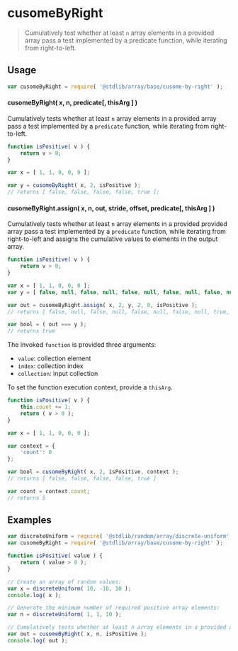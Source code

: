 <!--

@license Apache-2.0

Copyright (c) 2024 The Stdlib Authors.

Licensed under the Apache License, Version 2.0 (the "License");
you may not use this file except in compliance with the License.
You may obtain a copy of the License at

   http://www.apache.org/licenses/LICENSE-2.0

Unless required by applicable law or agreed to in writing, software
distributed under the License is distributed on an "AS IS" BASIS,
WITHOUT WARRANTIES OR CONDITIONS OF ANY KIND, either express or implied.
See the License for the specific language governing permissions and
limitations under the License.

-->

# cusomeByRight

> Cumulatively test whether at least `n` array elements in a provided array pass a test implemented by a predicate function, while iterating from right-to-left.

<section class="usage">

## Usage

```javascript
var cusomeByRight = require( '@stdlib/array/base/cusome-by-right' );
```

#### cusomeByRight( x, n, predicate\[, thisArg ] )

Cumulatively tests whether at least `n` array elements in a provided array pass a test implemented by a `predicate` function, while iterating from right-to-left.

```javascript
function isPositive( v ) {
    return v > 0;
}

var x = [ 1, 1, 0, 0, 0 ];

var y = cusomeByRight( x, 2, isPositive );
// returns [ false, false, false, false, true ];
```

#### cusomeByRight.assign( x, n, out, stride, offset, predicate\[, thisArg ] )

Cumulatively tests whether at least `n` array elements in a provided provided array pass a test implemented by a `predicate` function, while iterating from right-to-left and assigns the cumulative values to elements in the output array.

```javascript
function isPositive( v ) {
    return v > 0;
}

var x = [ 1, 1, 0, 0, 0 ];
var y = [ false, null, false, null, false, null, false, null, false, null ];

var out = cusomeByRight.assign( x, 2, y, 2, 0, isPositive );
// returns [ false, null, false, null, false, null, false, null, true, null ]

var bool = ( out === y );
// returns true
```

The invoked `function` is provided three arguments:

-   `value`: collection element
-   `index`: collection index
-   `collection`: input collection

To set the function execution context, provide a `thisArg`.

```javascript
function isPositive( v ) {
    this.count += 1;
    return ( v > 0 );
}

var x = [ 1, 1, 0, 0, 0 ];

var context = {
    'count': 0
};

var bool = cusomeByRight( x, 2, isPositive, context );
// returns [ false, false, false, false, true ]

var count = context.count;
// returns 5
```

</section>

<!-- /.usage -->

<section class="notes">

</section>

<!-- /.notes -->

<section class="examples">

## Examples

<!-- eslint no-undef: "error" -->

```javascript
var discreteUniform = require( '@stdlib/random/array/discrete-uniform' );
var cusomeByRight = require( '@stdlib/array/base/cusome-by-right' );

function isPositive( value ) {
    return ( value > 0 );
}

// Create an array of random values:
var x = discreteUniform( 10, -10, 10 );
console.log( x );

// Generate the minimum number of required positive array elements:
var n = discreteUniform( 1, 1, 10 );

// Cumulatively tests whether at least n array elements in a provided array pass a test implemented by a predicate function, while iterating from right-to-left.
var out = cusomeByRight( x, n, isPositive );
console.log( out );
```

</section>

<!-- /.examples -->

<!-- Section for related `stdlib` packages. Do not manually edit this section, as it is automatically populated. -->

<section class="related">

</section>

<!-- /.related -->

<!-- Section for all links. Make sure to keep an empty line after the `section` element and another before the `/section` close. -->

<section class="links">
</section>

<!-- /.links -->
